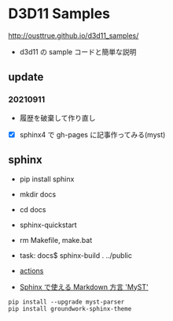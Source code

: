 # D3D11 Samples

<http://ousttrue.github.io/d3d11_samples/>

* d3d11 の sample コードと簡単な説明

## update

### 20210911
* 履歴を破棄して作り直し
* [x] sphinx4 で gh-pages に記事作ってみる(myst)

## sphinx

* pip install sphinx
* mkdir docs
* cd docs
* sphinx-quickstart
* rm Makefile, make.bat
* task: docs$ sphinx-build . ../public

* [actions](./.github/workflows/sphinx.yml)

* [Sphinx で使える Markdown 方言 'MyST'](https://qiita.com/Tachy_Pochy/items/53866eea43d0ad93ea1d)

```
pip install --upgrade myst-parser
pip install groundwork-sphinx-theme
```
